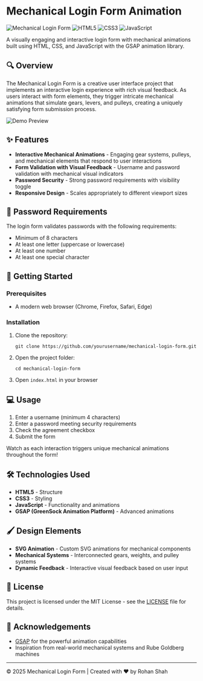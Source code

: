 # Mechanical Login Form Animation

![Mechanical Login Form](https://img.shields.io/badge/Animation-GSAP-brightgreen)
![HTML5](https://img.shields.io/badge/HTML5-E34F26?style=flat&logo=html5&logoColor=white)
![CSS3](https://img.shields.io/badge/CSS3-1572B6?style=flat&logo=css3&logoColor=white)
![JavaScript](https://img.shields.io/badge/JavaScript-F7DF1E?style=flat&logo=javascript&logoColor=black)

A visually engaging and interactive login form with mechanical animations built using HTML, CSS, and JavaScript with the GSAP animation library.

## 🔍 Overview

The Mechanical Login Form is a creative user interface project that implements an interactive login experience with rich visual feedback. As users interact with form elements, they trigger intricate mechanical animations that simulate gears, levers, and pulleys, creating a uniquely satisfying form submission process.

![Demo Preview](https://via.placeholder.com/800x400?text=Mechanical+Login+Form)

## ✨ Features

- **Interactive Mechanical Animations** - Engaging gear systems, pulleys, and mechanical elements that respond to user interactions
- **Form Validation with Visual Feedback** - Username and password validation with mechanical visual indicators
- **Password Security** - Strong password requirements with visibility toggle
- **Responsive Design** - Scales appropriately to different viewport sizes

## 🔐 Password Requirements

The login form validates passwords with the following requirements:
- Minimum of 8 characters
- At least one letter (uppercase or lowercase)
- At least one number
- At least one special character

## 🚀 Getting Started

### Prerequisites

- A modern web browser (Chrome, Firefox, Safari, Edge)

### Installation

1. Clone the repository:
   ```
   git clone https://github.com/yourusername/mechanical-login-form.git
   ```

2. Open the project folder:
   ```
   cd mechanical-login-form
   ```

3. Open `index.html` in your browser

## 💻 Usage

1. Enter a username (minimum 4 characters)
2. Enter a password meeting security requirements
3. Check the agreement checkbox
4. Submit the form

Watch as each interaction triggers unique mechanical animations throughout the form!

## 🛠️ Technologies Used

- **HTML5** - Structure
- **CSS3** - Styling
- **JavaScript** - Functionality and animations
- **GSAP (GreenSock Animation Platform)** - Advanced animations

## 🖌️ Design Elements

- **SVG Animation** - Custom SVG animations for mechanical components
- **Mechanical Systems** - Interconnected gears, weights, and pulley systems
- **Dynamic Feedback** - Interactive visual feedback based on user input

## 📄 License

This project is licensed under the MIT License - see the [LICENSE](LICENSE) file for details.

## 🤝 Acknowledgements

- [GSAP](https://greensock.com/gsap/) for the powerful animation capabilities
- Inspiration from real-world mechanical systems and Rube Goldberg machines

---

© 2025 Mechanical Login Form | Created with ❤️ by Rohan Shah
